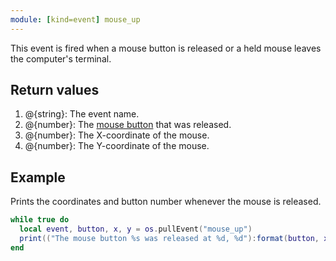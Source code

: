 ```yaml
---
module: [kind=event] mouse_up
---
```


This event is fired when a mouse button is released or a held mouse leaves the computer's terminal.

## Return values
1. @{string}: The event name.
2. @{number}: The [mouse button](mouse_click.html#Mouse_buttons) that was released.
3. @{number}: The X-coordinate of the mouse.
4. @{number}: The Y-coordinate of the mouse.

## Example
Prints the coordinates and button number whenever the mouse is released.

```lua
while true do
  local event, button, x, y = os.pullEvent("mouse_up")
  print(("The mouse button %s was released at %d, %d"):format(button, x, y))
end
```

[`string`]: string
[`number`]: number
